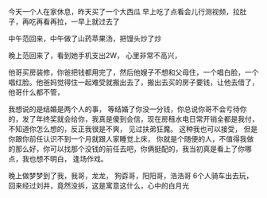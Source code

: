 今天一个人在家休息，昨天买了一个大西瓜
早上吃了点看会儿行测视频，拉肚子，再吃再看再拉，一早上就过去了

中午范回来，中午做了山药苹果汤，把馒头炒了炒

晚上范回来了，看到她手机支出2W， 心里非常不高兴，

他哥买房装修，你爸把钱都用完了，然后他嫂子不想和父母住，一个唱白脸，一个唱红脸。他爸妈觉得住一起难受就搬出去了，搬出去买的房子要钱，让他去借了，他哥什么都不管，

我想说的是结婚是两个人的事， 等结婚了你没一分钱，你总说你哥不会亏待你的，发了年终奖就会给你，我真是傻到会信，现在房租水电日常开销全都是我付，不知道你怎么想的，反正我很是不爽， 见过扶弟狂魔。 这种我也可以接受， 但是你跟你前任认识不到一个月就跟人家睡觉上床， 你就是个随便的人，不值得我做的那么好，你可以找那个没钱的前任去吧，你俩挺配的，我当初真是看上了你哪点，我也想不明白， 逢场作戏。

晚上做梦梦到了我，我哥，龙龙， 狗孬哥，阳阳哥，浩浩哥 6个人骑车出去玩，回来经过刘井，竟然没拆，这是寓意这什么，心中的白月光
